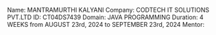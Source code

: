 Name: MANTRAMURTHI KALYANI
Company: CODTECH IT SOLUTIONS PVT.LTD
ID: CT04DS7439
Domain: JAVA PROGRAMMING
Duration: 4 WEEKS from AUGUST 23rd, 2024 to SEPTEMBER 23rd, 2024
Mentor:
